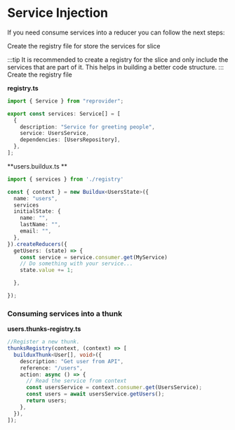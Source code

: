 # Service Injection

If you need consume services into a reducer you can follow the next steps:

Create the registry file for store the services for slice

:::tip
It is recommended to create a registry for the slice and only include the services that are part of it. This helps in building a better code structure.
:::
Create the registry file

**registry.ts**

```typescript
import { Service } from "reprovider";

export const services: Service[] = [
  {
    description: "Service for greeting people",
    service: UsersService,
    dependencies: [UsersRepository],
  },
];
```

**users.buildux.ts
**

```typescript
import { services } from './registry'

const { context } = new Buildux<UsersState>({
  name: "users",
  services
  initialState: {
    name: "",
    lastName: "",
    email: "",
  },
}).createReducers({
  getUsers: (state) => {
    const service = service.consumer.get(MyService)
    // Do something with your service...
    state.value += 1;

  },

});
```

### Consuming services into a thunk

**users.thunks-registry.ts**

```typescript
//Register a new thunk.
thunksRegistry(context, (context) => [
  builduxThunk<User[], void>({
    description: "Get user from API",
    reference: "/users",
    action: async () => {
      // Read the service from context
      const usersService = context.consumer.get(UsersService);
      const users = await usersService.getUsers();
      return users;
    },
  }),
]);
```
